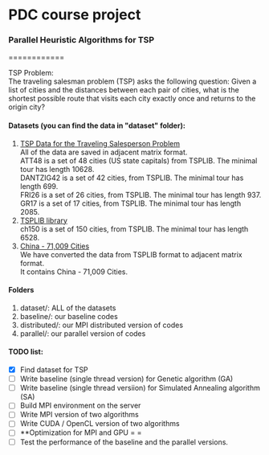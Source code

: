 # PDC course project 
### Parallel Heuristic Algorithms for TSP
============

TSP Problem:  
The traveling salesman problem (TSP) asks the following question: 
Given a list of cities and the distances between each pair of cities, what is the shortest possible route that visits each city exactly once and returns to the origin city?

#### Datasets (you can find the data in "dataset" folder):  
1. [TSP Data for the Traveling Salesperson Problem](https://people.sc.fsu.edu/~jburkardt/datasets/tsp/tsp.html)  
    All of the data are saved in adjacent matrix format.  
    ATT48 is a set of 48 cities (US state capitals) from TSPLIB. The minimal tour has length 10628.  
    DANTZIG42 is a set of 42 cities, from TSPLIB. The minimal tour has length 699.  
    FRI26 is a set of 26 cities, from TSPLIB. The minimal tour has length 937.  
    GR17 is a set of 17 cities, from TSPLIB. The minimal tour has length 2085.  
2. [TSPLIB library](http://comopt.ifi.uni-heidelberg.de/software/TSPLIB95/tsp/)  
    ch150 is a set of 150 cities, from TSPLIB. The minimal tour has length 6528.
3. [China - 71,009 Cities](http://www.math.uwaterloo.ca/tsp/world/chlog.html)  
    We have converted the data from TSPLIB format to adjacent matrix format.  
    It contains China - 71,009 Cities.  

#### Folders
1. dataset/: ALL of the datasets
2. baseline/: our baseline codes
3. distributed/: our MPI distributed version of codes
4. parallel/: our parallel version of codes

#### TODO list:
- [x] Find dataset for TSP
- [ ] Write baseline (single thread version) for Genetic algorithm (GA)
- [ ] Write baseline (single thread versiion) for Simulated Annealing algorithm (SA)
- [ ] Build MPI environment on the server
- [ ] Write MPI version of two algorithms
- [ ] Write CUDA / OpenCL version of two algorithms
- [ ] **Optimization for MPI and GPU = =
- [ ] Test the performance of the baseline and the parallel versions.
